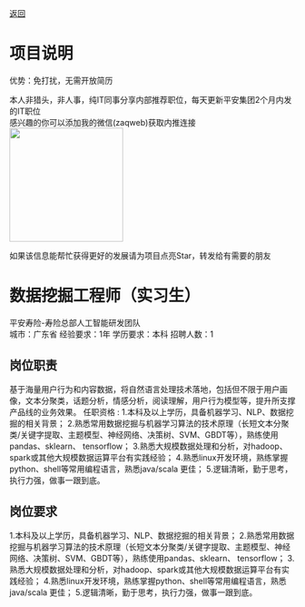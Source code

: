 [返回](../)

# 项目说明

优势：免打扰，无需开放简历

本人非猎头，非人事，纯IT同事分享内部推荐职位，每天更新平安集团2个月内发的IT职位  
感兴趣的你可以添加我的微信(zaqweb)获取内推连接  
<img src="https://github.com/zaqweb/PA-IT-JOBS/blob/master/WechatICode.jpeg"  height="200" width="200">

如果该信息能帮忙获得更好的发展请为项目点亮Star，转发给有需要的朋友

# 数据挖掘工程师（实习生）
平安寿险-寿险总部人工智能研发团队  
城市：广东省 经验要求：1年 学历要求：本科  招聘人数：1

## 岗位职责
基于海量用户行为和内容数据，将自然语言处理技术落地，包括但不限于用户画像，文本分聚类，话题分析，情感分析，阅读理解，用户行为模型等，提升所支撑产品线的业务效果。
任职资格 :
1.本科及以上学历，具备机器学习、NLP、数据挖掘的相关背景；
2.熟悉常用数据挖掘与机器学习算法的技术原理（长短文本分聚类/关键字提取、主题模型、神经网络、决策树、SVM、GBDT等），熟练使用pandas、sklearn、 tensorflow；
3.熟悉大规模数据处理和分析，对hadoop、spark或其他大规模数据运算平台有实践经验；
4.熟悉linux开发环境，熟练掌握python、shell等常用编程语言，熟悉java/scala 更佳；
5.逻辑清晰，勤于思考，执行力强，做事一跟到底。

## 岗位要求
1.本科及以上学历，具备机器学习、NLP、数据挖掘的相关背景；
2.熟悉常用数据挖掘与机器学习算法的技术原理（长短文本分聚类/关键字提取、主题模型、神经网络、决策树、SVM、GBDT等），熟练使用pandas、sklearn、 tensorflow；
3.熟悉大规模数据处理和分析，对hadoop、spark或其他大规模数据运算平台有实践经验；
4.熟悉linux开发环境，熟练掌握python、shell等常用编程语言，熟悉java/scala 更佳；
5.逻辑清晰，勤于思考，执行力强，做事一跟到底。




